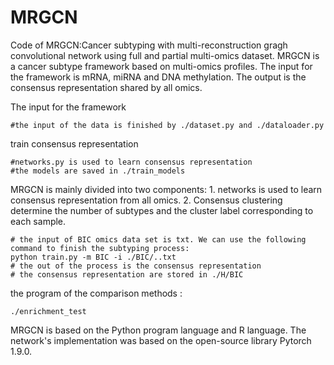# MRGCN
Code of MRGCN:Cancer subtyping with multi-reconstruction gragh convolutional network using full and partial multi-omics dataset. MRGCN is a cancer subtype framework based on multi-omics profiles. The input for the framework is mRNA, miRNA and DNA methylation. The output is the consensus representation shared by all omics. 

The input for the framework
```
#the input of the data is finished by ./dataset.py and ./dataloader.py
```

train consensus representation
```
#networks.py is used to learn consensus representation
#the models are saved in ./train_models
```

MRGCN is mainly divided into two components: 1. networks is used to learn consensus representation from all omics. 2. Consensus clustering determine the number of subtypes and the cluster label corresponding to each sample. 
```
# the input of BIC omics data set is txt. We can use the following command to finish the subtyping process: 
python train.py -m BIC -i ./BIC/..txt  
# the out of the process is the consensus representation
# the consensus representation are stored in ./H/BIC
```

the program of the comparison methods :
 ```
 ./enrichment_test
 ```

MRGCN is based on the Python program language and R language. The network's implementation was based on the open-source library Pytorch 1.9.0. 
